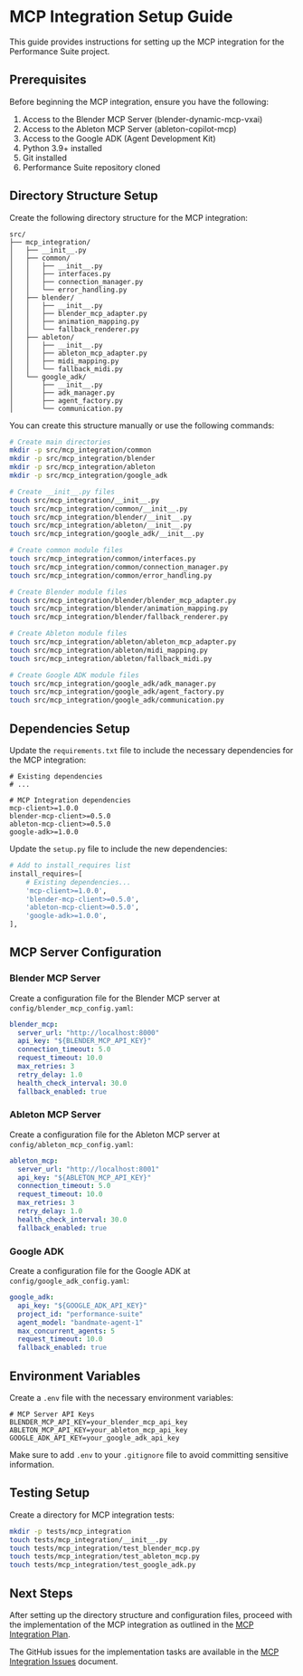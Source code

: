 # MCP Integration Setup Guide

This guide provides instructions for setting up the MCP integration for the Performance Suite project.

## Prerequisites

Before beginning the MCP integration, ensure you have the following:

1. Access to the Blender MCP Server (blender-dynamic-mcp-vxai)
2. Access to the Ableton MCP Server (ableton-copilot-mcp)
3. Access to the Google ADK (Agent Development Kit)
4. Python 3.9+ installed
5. Git installed
6. Performance Suite repository cloned

## Directory Structure Setup

Create the following directory structure for the MCP integration:

```
src/
├── mcp_integration/
│   ├── __init__.py
│   ├── common/
│   │   ├── __init__.py
│   │   ├── interfaces.py
│   │   ├── connection_manager.py
│   │   └── error_handling.py
│   ├── blender/
│   │   ├── __init__.py
│   │   ├── blender_mcp_adapter.py
│   │   ├── animation_mapping.py
│   │   └── fallback_renderer.py
│   ├── ableton/
│   │   ├── __init__.py
│   │   ├── ableton_mcp_adapter.py
│   │   ├── midi_mapping.py
│   │   └── fallback_midi.py
│   └── google_adk/
│       ├── __init__.py
│       ├── adk_manager.py
│       ├── agent_factory.py
│       └── communication.py
```

You can create this structure manually or use the following commands:

```bash
# Create main directories
mkdir -p src/mcp_integration/common
mkdir -p src/mcp_integration/blender
mkdir -p src/mcp_integration/ableton
mkdir -p src/mcp_integration/google_adk

# Create __init__.py files
touch src/mcp_integration/__init__.py
touch src/mcp_integration/common/__init__.py
touch src/mcp_integration/blender/__init__.py
touch src/mcp_integration/ableton/__init__.py
touch src/mcp_integration/google_adk/__init__.py

# Create common module files
touch src/mcp_integration/common/interfaces.py
touch src/mcp_integration/common/connection_manager.py
touch src/mcp_integration/common/error_handling.py

# Create Blender module files
touch src/mcp_integration/blender/blender_mcp_adapter.py
touch src/mcp_integration/blender/animation_mapping.py
touch src/mcp_integration/blender/fallback_renderer.py

# Create Ableton module files
touch src/mcp_integration/ableton/ableton_mcp_adapter.py
touch src/mcp_integration/ableton/midi_mapping.py
touch src/mcp_integration/ableton/fallback_midi.py

# Create Google ADK module files
touch src/mcp_integration/google_adk/adk_manager.py
touch src/mcp_integration/google_adk/agent_factory.py
touch src/mcp_integration/google_adk/communication.py
```

## Dependencies Setup

Update the `requirements.txt` file to include the necessary dependencies for the MCP integration:

```
# Existing dependencies
# ...

# MCP Integration dependencies
mcp-client>=1.0.0
blender-mcp-client>=0.5.0
ableton-mcp-client>=0.5.0
google-adk>=1.0.0
```

Update the `setup.py` file to include the new dependencies:

```python
# Add to install_requires list
install_requires=[
    # Existing dependencies...
    'mcp-client>=1.0.0',
    'blender-mcp-client>=0.5.0',
    'ableton-mcp-client>=0.5.0',
    'google-adk>=1.0.0',
],
```

## MCP Server Configuration

### Blender MCP Server

Create a configuration file for the Blender MCP server at `config/blender_mcp_config.yaml`:

```yaml
blender_mcp:
  server_url: "http://localhost:8000"
  api_key: "${BLENDER_MCP_API_KEY}"
  connection_timeout: 5.0
  request_timeout: 10.0
  max_retries: 3
  retry_delay: 1.0
  health_check_interval: 30.0
  fallback_enabled: true
```

### Ableton MCP Server

Create a configuration file for the Ableton MCP server at `config/ableton_mcp_config.yaml`:

```yaml
ableton_mcp:
  server_url: "http://localhost:8001"
  api_key: "${ABLETON_MCP_API_KEY}"
  connection_timeout: 5.0
  request_timeout: 10.0
  max_retries: 3
  retry_delay: 1.0
  health_check_interval: 30.0
  fallback_enabled: true
```

### Google ADK

Create a configuration file for the Google ADK at `config/google_adk_config.yaml`:

```yaml
google_adk:
  api_key: "${GOOGLE_ADK_API_KEY}"
  project_id: "performance-suite"
  agent_model: "bandmate-agent-1"
  max_concurrent_agents: 5
  request_timeout: 10.0
  fallback_enabled: true
```

## Environment Variables

Create a `.env` file with the necessary environment variables:

```
# MCP Server API Keys
BLENDER_MCP_API_KEY=your_blender_mcp_api_key
ABLETON_MCP_API_KEY=your_ableton_mcp_api_key
GOOGLE_ADK_API_KEY=your_google_adk_api_key
```

Make sure to add `.env` to your `.gitignore` file to avoid committing sensitive information.

## Testing Setup

Create a directory for MCP integration tests:

```bash
mkdir -p tests/mcp_integration
touch tests/mcp_integration/__init__.py
touch tests/mcp_integration/test_blender_mcp.py
touch tests/mcp_integration/test_ableton_mcp.py
touch tests/mcp_integration/test_google_adk.py
```

## Next Steps

After setting up the directory structure and configuration files, proceed with the implementation of the MCP integration as outlined in the [MCP Integration Plan](./mcp_integration_plan.md).

The GitHub issues for the implementation tasks are available in the [MCP Integration Issues](./mcp_integration_issues.md) document.